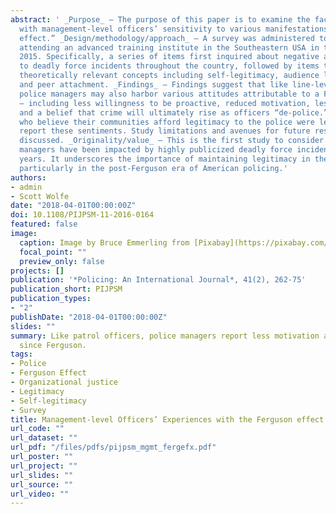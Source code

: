 ```yaml
---
abstract: ' _Purpose_ – The purpose of this paper is to examine the factors associated
  with management-level officers’ sensitivity to various manifestations of the “Ferguson
  effect.” _Design/methodology/approach_ – A survey was administered to police officers
  attending an advanced training institute in the Southeastern USA in the fall of
  2015. Specifically, a series of items first inquired about negative attitudes attributable
  to deadly force incidents throughout the country, followed by items tapping into
  theoretically relevant concepts including self-legitimacy, audience legitimacy,
  and peer attachment. _Findings_ – Findings suggest that like line-level officers,
  police managers may also harbor various attitudes attributable to a Ferguson effect
  – including less willingness to be proactive, reduced motivation, less job enjoyment,
  and a belief that crime will ultimately rise as officers “de-police.” However, officers
  who believe their communities afford legitimacy to the police were less likely to
  report these sentiments. Study limitations and avenues for future research are also
  discussed. _Originality/value_ – This is the first study to consider how police
  managers have been impacted by highly publicized deadly force incidents in recent
  years. It underscores the importance of maintaining legitimacy in the public eye,
  particularly in the post-Ferguson era of American policing.'
authors:
- admin
- Scott Wolfe
date: "2018-04-01T00:00:00Z"
doi: 10.1108/PIJPSM-11-2016-0164
featured: false
image:
  caption: Image by Bruce Emmerling from [Pixabay](https://pixabay.com/photos/police-officer-cop-uniform-1507136/)
  focal_point: ""
  preview_only: false
projects: []
publication: '*Policing: An International Journal*, 41(2), 262-75'
publication_short: PIJPSM
publication_types:
- "2"
publishDate: "2018-04-01T00:00:00Z"
slides: ""
summary: Like patrol officers, police managers report less motivation and job satisfaction
  since Ferguson.
tags:
- Police
- Ferguson Effect
- Organizational justice
- Legitimacy
- Self-legitimacy
- Survey
title: Management-level Officers’ Experiences with the Ferguson effect
url_code: ""
url_dataset: ""
url_pdf: "/files/pdfs/pijpsm_mgmt_fergefx.pdf"
url_poster: ""
url_project: ""
url_slides: ""
url_source: ""
url_video: ""
---
```


